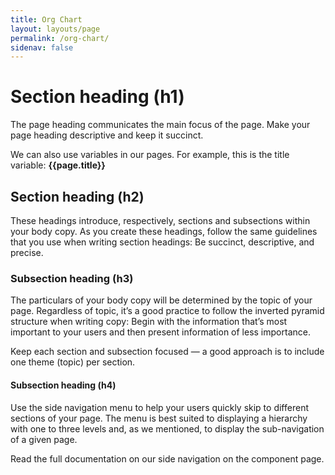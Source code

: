 ```yaml
---
title: Org Chart
layout: layouts/page
permalink: /org-chart/
sidenav: false
---
```


# Section heading (h1)

The page heading communicates the main focus of the page. Make your page heading descriptive and keep it succinct.

We can also use variables in our pages. For example, this is the title variable: **{{page.title}}**

## Section heading (h2)

These headings introduce, respectively, sections and subsections within your body copy. As you create these headings, follow the same guidelines that you use when writing section headings: Be succinct, descriptive, and precise.

### Subsection heading (h3)

The particulars of your body copy will be determined by the topic of your page. Regardless of topic, it’s a good practice to follow the inverted pyramid structure when writing copy: Begin with the information that’s most important to your users and then present information of less importance.

Keep each section and subsection focused — a good approach is to include one theme (topic) per section.

#### Subsection heading (h4)

Use the side navigation menu to help your users quickly skip to different sections of your page. The menu is best suited to displaying a hierarchy with one to three levels and, as we mentioned, to display the sub-navigation of a given page.

Read the full documentation on our side navigation on the component page.
